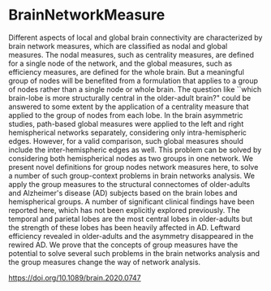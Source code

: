 # BrainNetworkMeasure

Different aspects of local and global brain connectivity are characterized
by brain network measures, which are classified as nodal and global
measures. The nodal measures, such as centrality measures, are defined
for a single node of the network, and the global measures, such as
efficiency measures, are defined for the whole brain. But a meaningful
group of nodes will be benefited from a formulation that applies to a
group of nodes rather than a single node or whole brain. The question
like ``which brain-lobe is more structurally central in the older-adult
brain?" could be answered to some extent by the application of a
centrality measure that applied to the group of nodes from each lobe. In
the brain asymmetric studies, path-based global measures were applied
to the left and right hemispherical networks separately, considering only
intra-hemispheric edges. However, for a valid comparison, such global
measures should include the inter-hemispheric edges as well. This
problem can be solved by considering both hemispherical nodes as two
groups in one network. We present novel definitions for group nodes
network measures here, to solve a number of such group-context
problems in brain networks analysis. We apply the group measures to
the structural connectomes of older-adults and Alzheimer's disease (AD)
subjects based on the brain lobes and hemispherical groups. A number
of significant clinical findings have been reported here, which has not
been explicitly explored previously. The temporal and parietal lobes are
the most central lobes in older-adults but the strength of these lobes has
been heavily affected in AD. Leftward efficiency revealed in older-adults
and the asymmetry disappeared in the rewired AD. We prove that the
concepts of group measures have the potential to solve several such
problems in the brain networks analysis and the group measures change
the way of network analysis.

https://doi.org/10.1089/brain.2020.0747
